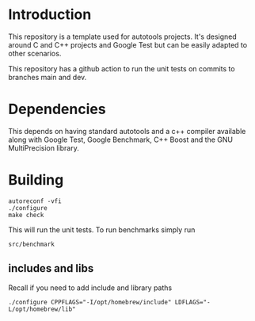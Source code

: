# Introduction

This repository is a template used for autotools projects. It's designed around C and C++ projects and Google Test but can be easily adapted to other scenarios. 

This repository has a github action to run the unit tests on commits to branches main and dev. 

# Dependencies 

This depends on having standard autotools and a c++ compiler available along with Google Test, Google Benchmark, C++ Boost and the GNU MultiPrecision library. 

# Building

```
autoreconf -vfi
./configure
make check
```

This will run the unit tests. To run benchmarks simply run 

```
src/benchmark
```

## includes and libs 

Recall if you need to add include and library paths

```
./configure CPPFLAGS="-I/opt/homebrew/include" LDFLAGS="-L/opt/homebrew/lib"
```
